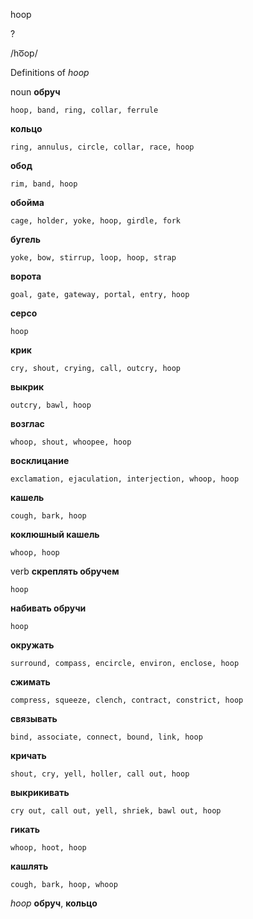 hoop

?

/ho͞op/

Definitions of _hoop_

noun
**обруч**

    hoop, band, ring, collar, ferrule
**кольцо**

    ring, annulus, circle, collar, race, hoop
**обод**

    rim, band, hoop
**обойма**

    cage, holder, yoke, hoop, girdle, fork
**бугель**

    yoke, bow, stirrup, loop, hoop, strap
**ворота**

    goal, gate, gateway, portal, entry, hoop
**серсо**

    hoop
**крик**

    cry, shout, crying, call, outcry, hoop
**выкрик**

    outcry, bawl, hoop
**возглас**

    whoop, shout, whoopee, hoop
**восклицание**

    exclamation, ejaculation, interjection, whoop, hoop
**кашель**

    cough, bark, hoop
**коклюшный кашель**

    whoop, hoop

verb
**скреплять обручем**

    hoop
**набивать обручи**

    hoop
**окружать**

    surround, compass, encircle, environ, enclose, hoop
**сжимать**

    compress, squeeze, clench, contract, constrict, hoop
**связывать**

    bind, associate, connect, bound, link, hoop
**кричать**

    shout, cry, yell, holler, call out, hoop
**выкрикивать**

    cry out, call out, yell, shriek, bawl out, hoop
**гикать**

    whoop, hoot, hoop
**кашлять**

    cough, bark, hoop, whoop

_hoop_
**обруч**, **кольцо**